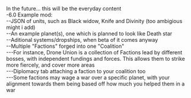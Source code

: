 In the future... this will be the everyday content                                                                                         
-6.0 Example mod:                                                                                                                         
--JSON of units, such as Black widow, Knife and Divinity (too ambigious might i add)                                                       
--An example planet(s), one which is planned to look like Death star    
--Aditional systems/dropships, when beta of it comes anyway                                                                               
--Multiple "Factions" forged into one "Coalition"                                                                                         
---For instance, Drone Union is a collection of Factions lead by different bosses, with independent fundings and forces. This allows them to strike more fiercely, and cover more areas                                                                                             
---Diplomacy tab attaching a faction to your coalition too                                                                                 
---Some factions may wage a war over a specific planet, with your alignment towards them being based off how much you helped them in a war 
                                                                                             
